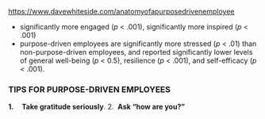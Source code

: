 

https://www.davewhiteside.com/anatomyofapurposedrivenemployee

- significantly more engaged (_p_ < .001), significantly more inspired (_p_ < .001)
- purpose-driven employees are significantly more stressed (_p_ < .01) than non-purpose-driven employees, and reported significantly lower levels of general well-being (_p_ < 0.5), resilience (_p_ < .001), and self-efficacy (_p_ < .001).

### **TIPS FOR PURPOSE-DRIVEN EMPLOYEES**

**1.     Take gratitude seriously**.
2.  **Ask “how are you?”**
